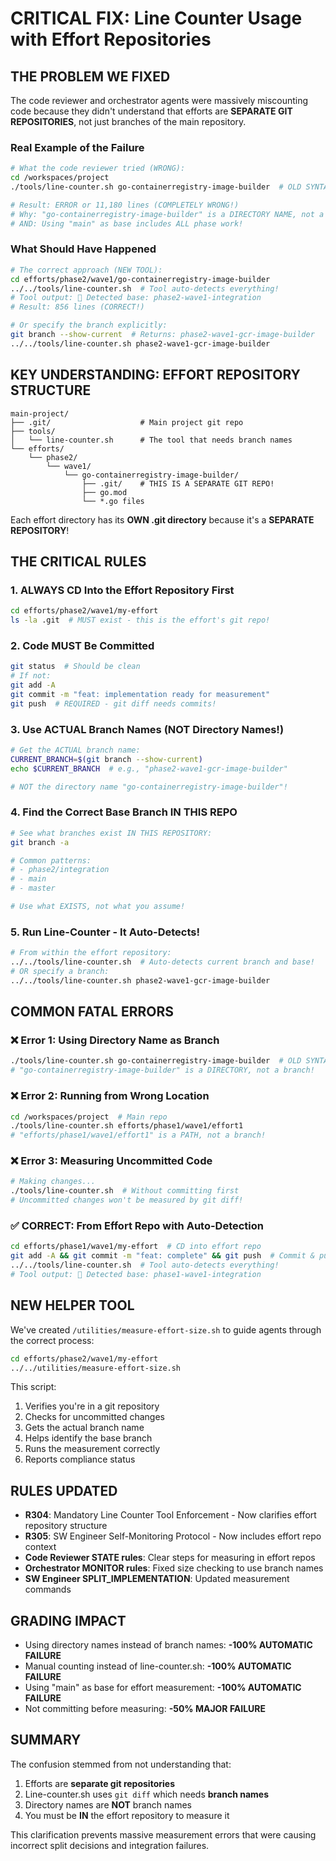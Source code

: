# CRITICAL FIX: Line Counter Usage with Effort Repositories

## THE PROBLEM WE FIXED

The code reviewer and orchestrator agents were massively miscounting code because they didn't understand that efforts are **SEPARATE GIT REPOSITORIES**, not just branches of the main repository.

### Real Example of the Failure

```bash
# What the code reviewer tried (WRONG):
cd /workspaces/project
./tools/line-counter.sh go-containerregistry-image-builder  # OLD SYNTAX  # OLD SYNTAX

# Result: ERROR or 11,180 lines (COMPLETELY WRONG!)
# Why: "go-containerregistry-image-builder" is a DIRECTORY NAME, not a branch!
# AND: Using "main" as base includes ALL phase work!
```

### What Should Have Happened

```bash
# The correct approach (NEW TOOL):
cd efforts/phase2/wave1/go-containerregistry-image-builder
../../tools/line-counter.sh  # Tool auto-detects everything!
# Tool output: 🎯 Detected base: phase2-wave1-integration
# Result: 856 lines (CORRECT!)

# Or specify the branch explicitly:
git branch --show-current  # Returns: phase2-wave1-gcr-image-builder
../../tools/line-counter.sh phase2-wave1-gcr-image-builder
```

## KEY UNDERSTANDING: EFFORT REPOSITORY STRUCTURE

```
main-project/
├── .git/                    # Main project git repo
├── tools/
│   └── line-counter.sh      # The tool that needs branch names
└── efforts/
    └── phase2/
        └── wave1/
            └── go-containerregistry-image-builder/
                ├── .git/    # THIS IS A SEPARATE GIT REPO!
                ├── go.mod
                └── *.go files
```

Each effort directory has its **OWN .git directory** because it's a **SEPARATE REPOSITORY**!

## THE CRITICAL RULES

### 1. ALWAYS CD Into the Effort Repository First
```bash
cd efforts/phase2/wave1/my-effort
ls -la .git  # MUST exist - this is the effort's git repo!
```

### 2. Code MUST Be Committed
```bash
git status  # Should be clean
# If not:
git add -A
git commit -m "feat: implementation ready for measurement"
git push  # REQUIRED - git diff needs commits!
```

### 3. Use ACTUAL Branch Names (NOT Directory Names!)
```bash
# Get the ACTUAL branch name:
CURRENT_BRANCH=$(git branch --show-current)
echo $CURRENT_BRANCH  # e.g., "phase2-wave1-gcr-image-builder"

# NOT the directory name "go-containerregistry-image-builder"!
```

### 4. Find the Correct Base Branch IN THIS REPO
```bash
# See what branches exist IN THIS REPOSITORY:
git branch -a

# Common patterns:
# - phase2/integration
# - main
# - master

# Use what EXISTS, not what you assume!
```

### 5. Run Line-Counter - It Auto-Detects!
```bash
# From within the effort repository:
../../tools/line-counter.sh  # Auto-detects current branch and base!
# OR specify a branch:
../../tools/line-counter.sh phase2-wave1-gcr-image-builder
```

## COMMON FATAL ERRORS

### ❌ Error 1: Using Directory Name as Branch
```bash
./tools/line-counter.sh go-containerregistry-image-builder  # OLD SYNTAX
# "go-containerregistry-image-builder" is a DIRECTORY, not a branch!
```

### ❌ Error 2: Running from Wrong Location
```bash
cd /workspaces/project  # Main repo
./tools/line-counter.sh efforts/phase1/wave1/effort1
# "efforts/phase1/wave1/effort1" is a PATH, not a branch!
```

### ❌ Error 3: Measuring Uncommitted Code
```bash
# Making changes...
./tools/line-counter.sh  # Without committing first
# Uncommitted changes won't be measured by git diff!
```

### ✅ CORRECT: From Effort Repo with Auto-Detection
```bash
cd efforts/phase1/wave1/my-effort  # CD into effort repo
git add -A && git commit -m "feat: complete" && git push  # Commit & push
../../tools/line-counter.sh  # Tool auto-detects everything!
# Tool output: 🎯 Detected base: phase1-wave1-integration
```

## NEW HELPER TOOL

We've created `/utilities/measure-effort-size.sh` to guide agents through the correct process:

```bash
cd efforts/phase2/wave1/my-effort
../../utilities/measure-effort-size.sh
```

This script:
1. Verifies you're in a git repository
2. Checks for uncommitted changes
3. Gets the actual branch name
4. Helps identify the base branch
5. Runs the measurement correctly
6. Reports compliance status

## RULES UPDATED

- **R304**: Mandatory Line Counter Tool Enforcement - Now clarifies effort repository structure
- **R305**: SW Engineer Self-Monitoring Protocol - Now includes effort repo context
- **Code Reviewer STATE rules**: Clear steps for measuring in effort repos
- **Orchestrator MONITOR rules**: Fixed size checking to use branch names
- **SW Engineer SPLIT_IMPLEMENTATION**: Updated measurement commands

## GRADING IMPACT

- Using directory names instead of branch names: **-100% AUTOMATIC FAILURE**
- Manual counting instead of line-counter.sh: **-100% AUTOMATIC FAILURE**
- Using "main" as base for effort measurement: **-100% AUTOMATIC FAILURE**
- Not committing before measuring: **-50% MAJOR FAILURE**

## SUMMARY

The confusion stemmed from not understanding that:
1. Efforts are **separate git repositories**
2. Line-counter.sh uses `git diff` which needs **branch names**
3. Directory names are **NOT** branch names
4. You must be **IN** the effort repository to measure it

This clarification prevents massive measurement errors that were causing incorrect split decisions and integration failures.